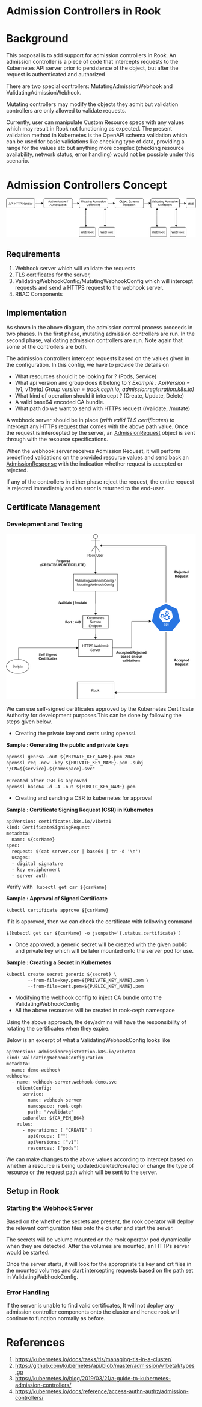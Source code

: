 # Admission Controllers in Rook

# Background

This proposal is to add support for admission controllers in Rook. An admission controller is a piece of code that intercepts requests to the Kubernetes API server prior to persistence of the object, but after the request is authenticated and authorized

 There are two special controllers: MutatingAdmissionWebhook and ValidatingAdmissionWebhook.
 
 Mutating controllers may modify the objects they admit but validation controllers are only allowed to validate requests.

Currently, user can manipulate Custom Resource specs with any values which may result in Rook not functioning as expected. The present validation method in Kubernetes is the OpenAPI schema validation which can be used for basic validations like checking type of data, providing a range for the values etc but anything more complex (checking resource availability, network status, error handling) would not be possible under this scenario.
 
# Admission Controllers Concept

![AC Image](ac_design.png)

## Requirements

1. Webhook server which will validate the requests
2. TLS certificates for the server,
3. ValidatingWebhookConfig/MutatingWebhookConfig which will intercept requests and send a HTTPS request to the webhook server.
4. RBAC Components 

## Implementation 

As shown in the above diagram, the admission control process proceeds in two phases. In the first phase, mutating admission controllers are run. In the second phase, validating admission controllers are run. Note again that some of the controllers are both.

The admission controllers intercept requests based on the values given in the configuration. In this config, we have to provide the details on 
* What resources should it be looking for ? (Pods, Service)
* What api version and group does it belong to ? *Example : ApiVersion = (v1, v1beta) Group version = (rook.ceph.io, admissionregistration.k8s.io)*
* What kind of operation should it intercept ? (Create, Update, Delete)
* A valid base64 encoded CA bundle.
* What path do we want to send with HTTPs request (/validate, /mutate)

A webhook server should be in place (*with valid TLS certificates*) to intercept any HTTPs request that comes with the above path value. Once the request is intercepted by the server, an [AdmissionRequest](https://github.com/kubernetes/api/blob/master/admission/v1beta1/types.go#L40) object is sent through with the resource specifications. 

When the webhook server receives Admission Request, it will perform predefined validations on the provided resource values and send back an [AdmissionResponse](https://github.com/kubernetes/api/blob/master/admission/v1beta1/types.go#L116) with the indication whether request is accepted or rejected.

If any of the controllers in either phase reject the request, the entire request is rejected immediately and an error is returned to the end-user.

## Certificate Management

### Development and Testing 

![Dev_AC_Image](./ac_dev_design.png)

We can use self-signed certificates approved by the Kubernetes Certificate Authority for development purposes.This can be done by following the steps given below.
* Creating the private key and certs using openssl.

**Sample : Generating the public and private keys** 

```
openssl genrsa -out ${PRIVATE_KEY_NAME}.pem 2048
openssl req -new -key ${PRIVATE_KEY_NAME}.pem -subj "/CN=${service}.${namespace}.svc"

#Created after CSR is approved
openssl base64 -d -A -out ${PUBLIC_KEY_NAME}.pem 
```

* Creating and sending a CSR to kubernetes for approval

**Sample : Certificate Signing Request (CSR) in Kubernetes**
```
apiVersion: certificates.k8s.io/v1beta1
kind: CertificateSigningRequest
metadata:
  name: ${csrName}
spec:
  request: $(cat server.csr | base64 | tr -d '\n')
  usages:
  - digital signature
  - key encipherment
  - server auth
```
Verify with
` kubectl get csr ${csrName}`

**Sample : Approval of Signed Certificate**

```
kubectl certificate approve ${csrName}
```

If it is approved, then we can check the certificate with following command 

```
$(kubectl get csr ${csrName} -o jsonpath='{.status.certificate}')
```

* Once approved, a generic secret will be created with the given public and private key which will be later mounted onto the server pod for use.

**Sample : Creating a Secret in Kubernetes**
```
kubectl create secret generic ${secret} \
        --from-file=key.pem=${PRIVATE_KEY_NAME}.pem \
        --from-file=cert.pem=${PUBLIC_KEY_NAME}.pem
```
* Modifying the webhook config to inject CA bundle onto the ValidatingWebhookConfig
* All the above resources will be created in rook-ceph namespace


Using the above approach, the dev/admins will have the responsibility of rotating the certificates when they expire.

Below is an excerpt of what a ValidatingWebhookConfig looks like 

```
apiVersion: admissionregistration.k8s.io/v1beta1
kind: ValidatingWebhookConfiguration
metadata:
  name: demo-webhook
webhooks:
  - name: webhook-server.webhook-demo.svc
    clientConfig:
      service:
        name: webhook-server
        namespace: rook-ceph
        path: "/validate"
      caBundle: ${CA_PEM_B64}
    rules:
      - operations: [ "CREATE" ]
        apiGroups: [""]
        apiVersions: ["v1"]
        resources: ["pods"]
```

We can make changes to the above values according to intercept based on whether a resource is being updated/deleted/created or change the type of resource or the request path which will be sent to the server.

## Setup in Rook

### Starting the Webhook Server

 Based on the whether the  secrets are present, the rook operator will  deploy the relevant configuration files onto the cluster and start the server. 

The secrets will be volume mounted on the rook operator pod dynamically when they are detected. After the volumes are mounted, an HTTPs server would be started.

Once the server starts, it will look for the appropriate tls key and crt files in the mounted volumes and start intercepting requests based on the path set in ValidatingWebhookConfig.

### Error Handling

If the server is unable to find valid certificates, It will not deploy any admission controller components onto the cluster and hence rook will continue to function normally as before.

# References
1. https://kubernetes.io/docs/tasks/tls/managing-tls-in-a-cluster/
1. https://github.com/kubernetes/api/blob/master/admission/v1beta1/types.go
1. https://kubernetes.io/blog/2019/03/21/a-guide-to-kubernetes-admission-controllers/
1. https://kubernetes.io/docs/reference/access-authn-authz/admission-controllers/


